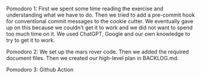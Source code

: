 Pomodoro 1:
First we spent some time reading the exercise and understanding what we have to do.
Then we tried to add a pre-commit hook for conventional commit messages to the cookie cutter.
We eventually gave up on this because we couldn't get it to work and we did not want to spend
too much time on it.
We used ChatGPT, Google and our own knowledge to try to get it to work.

Pomodoro 2:
We set up the mars rover code. Then we added the required document files.
Then we created our high-level plan in BACKLOG.md.

Pomodoro 3:
Github Action